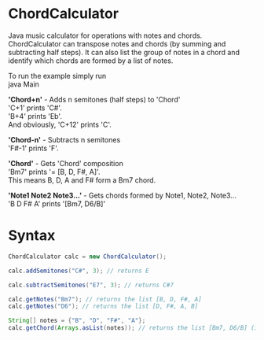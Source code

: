 # ChordCalculator
Java music calculator for operations with notes and chords.  
ChordCalculator can transpose notes and chords (by summing and subtracting half steps). It can also list the group of notes in a chord and identify which chords are formed by a list of notes.

To run the example simply run  
java Main

**'Chord+n'** - Adds n semitones (half steps) to 'Chord'   
'C+1' prints 'C#'.  
'B+4' prints 'Eb'.  
And obviously, 'C+12' prints 'C'.

**'Chord-n'** - Subtracts n semitones  
'F#-1' prints 'F'. 

**'Chord'** - Gets 'Chord' composition  
'Bm7' prints '= [B, D, F#, A]'.  
This means B, D, A and F# form a Bm7 chord.

**'Note1 Note2 Note3...'** - Gets chords formed by Note1, Note2, Note3...  
'B D F# A' prints '[Bm7, D6/B]'


# Syntax

```java
ChordCalculator calc = new ChordCalculator();  

calc.addSemitones("C#", 3); // returns E  

calc.subtractSemitones("E7", 3); // returns C#7  

calc.getNotes("Bm7"); // returns the list [B, D, F#, A]
calc.getNotes("D6"); // returns the list [D, F#, A, B]  

String[] notes = {"B", "D", "F#", "A"};  
calc.getChord(Arrays.asList(notes)); // returns the list [Bm7, D6/B] (if possible, first chord's root is first note in the argument. In this case, "Bm7" comes first, because B was the first note)
```
